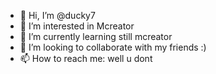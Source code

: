 - 👋 Hi, I’m @ducky7
- 👀 I’m interested in Mcreator
- 🌱 I’m currently learning still mcreator
- 💞️ I’m looking to collaborate with my friends :)
- 📫 How to reach me: well u dont

<!---
ducky7/ducky7 is a ✨ special ✨ repository because its `README.md` (this file) appears on your GitHub profile.
You can click the Preview link to take a look at your changes.
--->

